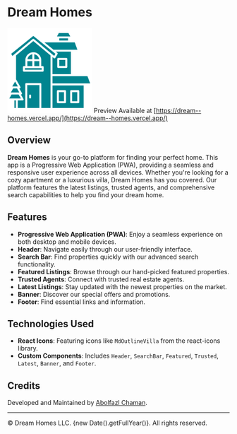 # Dream Homes

![Dream Homes Icon](./public/android-chrome-192x192.png)
Preview Available at [https://dream--homes.vercel.app/](https://dream--homes.vercel.app/)

## Overview

**Dream Homes** is your go-to platform for finding your perfect home. This app is a Progressive Web Application (PWA), providing a seamless and responsive user experience across all devices. Whether you're looking for a cozy apartment or a luxurious villa, Dream Homes has you covered. Our platform features the latest listings, trusted agents, and comprehensive search capabilities to help you find your dream home.

## Features

- **Progressive Web Application (PWA)**: Enjoy a seamless experience on both desktop and mobile devices.
- **Header**: Navigate easily through our user-friendly interface.
- **Search Bar**: Find properties quickly with our advanced search functionality.
- **Featured Listings**: Browse through our hand-picked featured properties.
- **Trusted Agents**: Connect with trusted real estate agents.
- **Latest Listings**: Stay updated with the newest properties on the market.
- **Banner**: Discover our special offers and promotions.
- **Footer**: Find essential links and information.

## Technologies Used

- **React Icons**: Featuring icons like `MdOutlineVilla` from the react-icons library.
- **Custom Components**: Includes `Header`, `SearchBar`, `Featured`, `Trusted`, `Latest`, `Banner`, and `Footer`.

## Credits

Developed and Maintained by [Abolfazl Chaman](http://abolfazlchaman.ir).

---

&copy; Dream Homes LLC. {new Date().getFullYear()}. All rights reserved.
